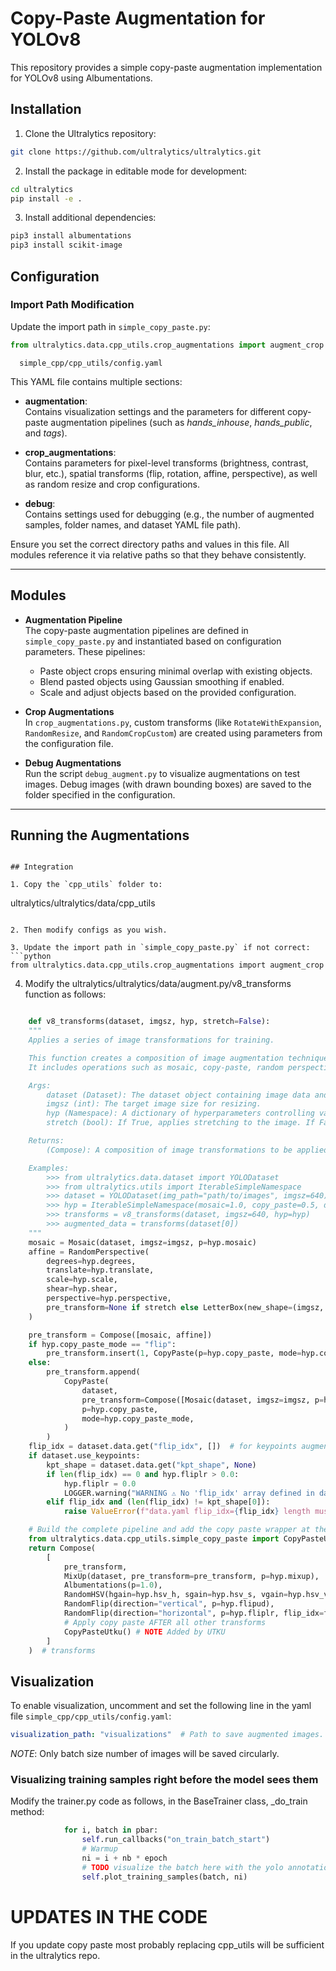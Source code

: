 # Copy-Paste Augmentation for YOLOv8

This repository provides a simple copy-paste augmentation implementation for YOLOv8 using Albumentations.

## Installation

1. Clone the Ultralytics repository:
```bash
git clone https://github.com/ultralytics/ultralytics.git
```

2. Install the package in editable mode for development:
```bash
cd ultralytics
pip install -e .
```

3. Install additional dependencies:
```bash
pip3 install albumentations
pip3 install scikit-image
```

## Configuration

### Import Path Modification
Update the import path in `simple_copy_paste.py`:
```python
from ultralytics.data.cpp_utils.crop_augmentations import augment_crop
```

``  
simple_cpp/cpp_utils/config.yaml
``

This YAML file contains multiple sections:

- **augmentation**:  
  Contains visualization settings and the parameters for different copy-paste augmentation pipelines (such as *hands_inhouse*, *hands_public*, and *tags*).

- **crop_augmentations**:  
  Contains parameters for pixel-level transforms (brightness, contrast, blur, etc.), spatial transforms (flip, rotation, affine, perspective), as well as random resize and crop configurations.

- **debug**:  
  Contains settings used for debugging (e.g., the number of augmented samples, folder names, and dataset YAML file path).

Ensure you set the correct directory paths and values in this file. All modules reference it via relative paths so that they behave consistently.

---

## Modules

- **Augmentation Pipeline**  
  The copy-paste augmentation pipelines are defined in ``simple_copy_paste.py`` and instantiated based on configuration parameters. These pipelines:
  - Paste object crops ensuring minimal overlap with existing objects.
  - Blend pasted objects using Gaussian smoothing if enabled.
  - Scale and adjust objects based on the provided configuration.

- **Crop Augmentations**  
  In ``crop_augmentations.py``, custom transforms (like ``RotateWithExpansion``, ``RandomResize``, and ``RandomCropCustom``) are created using parameters from the configuration file.

- **Debug Augmentations**  
  Run the script ``debug_augment.py`` to visualize augmentations on test images. Debug images (with drawn bounding boxes) are saved to the folder specified in the configuration.

---

## Running the Augmentations

```

## Integration

1. Copy the `cpp_utils` folder to:
```
ultralytics/ultralytics/data/cpp_utils
```

2. Then modify configs as you wish.

3. Update the import path in `simple_copy_paste.py` if not correct:
```python
from ultralytics.data.cpp_utils.crop_augmentations import augment_crop
```

4. Modify the ultralytics/ultralytics/data/augment.py/v8_transforms function as follows:

```python

    def v8_transforms(dataset, imgsz, hyp, stretch=False):
    """
    Applies a series of image transformations for training.

    This function creates a composition of image augmentation techniques to prepare images for YOLO training.
    It includes operations such as mosaic, copy-paste, random perspective, mixup, and various color adjustments.

    Args:
        dataset (Dataset): The dataset object containing image data and annotations.
        imgsz (int): The target image size for resizing.
        hyp (Namespace): A dictionary of hyperparameters controlling various aspects of the transformations.
        stretch (bool): If True, applies stretching to the image. If False, uses LetterBox resizing.

    Returns:
        (Compose): A composition of image transformations to be applied to the dataset.

    Examples:
        >>> from ultralytics.data.dataset import YOLODataset
        >>> from ultralytics.utils import IterableSimpleNamespace
        >>> dataset = YOLODataset(img_path="path/to/images", imgsz=640)
        >>> hyp = IterableSimpleNamespace(mosaic=1.0, copy_paste=0.5, degrees=10.0, translate=0.2, scale=0.9)
        >>> transforms = v8_transforms(dataset, imgsz=640, hyp=hyp)
        >>> augmented_data = transforms(dataset[0])
    """
    mosaic = Mosaic(dataset, imgsz=imgsz, p=hyp.mosaic)
    affine = RandomPerspective(
        degrees=hyp.degrees,
        translate=hyp.translate,
        scale=hyp.scale,
        shear=hyp.shear,
        perspective=hyp.perspective,
        pre_transform=None if stretch else LetterBox(new_shape=(imgsz, imgsz)),
    )

    pre_transform = Compose([mosaic, affine])
    if hyp.copy_paste_mode == "flip":
        pre_transform.insert(1, CopyPaste(p=hyp.copy_paste, mode=hyp.copy_paste_mode))
    else:
        pre_transform.append(
            CopyPaste(
                dataset,
                pre_transform=Compose([Mosaic(dataset, imgsz=imgsz, p=hyp.mosaic), affine]),
                p=hyp.copy_paste,
                mode=hyp.copy_paste_mode,
            )
        )
    flip_idx = dataset.data.get("flip_idx", [])  # for keypoints augmentation
    if dataset.use_keypoints:
        kpt_shape = dataset.data.get("kpt_shape", None)
        if len(flip_idx) == 0 and hyp.fliplr > 0.0:
            hyp.fliplr = 0.0
            LOGGER.warning("WARNING ⚠️ No 'flip_idx' array defined in data.yaml, setting augmentation 'fliplr=0.0'")
        elif flip_idx and (len(flip_idx) != kpt_shape[0]):
            raise ValueError(f"data.yaml flip_idx={flip_idx} length must be equal to kpt_shape[0]={kpt_shape[0]}")

    # Build the complete pipeline and add the copy paste wrapper at the end.
    from ultralytics.data.cpp_utils.simple_copy_paste import CopyPasteUtku   
    return Compose(
        [
            pre_transform,
            MixUp(dataset, pre_transform=pre_transform, p=hyp.mixup),
            Albumentations(p=1.0),
            RandomHSV(hgain=hyp.hsv_h, sgain=hyp.hsv_s, vgain=hyp.hsv_v),
            RandomFlip(direction="vertical", p=hyp.flipud),
            RandomFlip(direction="horizontal", p=hyp.fliplr, flip_idx=flip_idx),
            # Apply copy paste AFTER all other transforms
            CopyPasteUtku() # NOTE Added by UTKU
        ]
    )  # transforms
```

## Visualization
To enable visualization, uncomment and set the following line in the yaml file ``simple_cpp/cpp_utils/config.yaml``:
```yaml
visualization_path: "visualizations"  # Path to save augmented images. Uncomment this if you want to save augmented images.
```
*NOTE*: Only batch size number of images will be saved circularly.


### Visualizing training samples right before the model sees them
Modify the trainer.py code as follows, in the BaseTrainer class, _do_train method:
```python
            for i, batch in pbar:
                self.run_callbacks("on_train_batch_start")
                # Warmup
                ni = i + nb * epoch
                # TODO visualize the batch here with the yolo annotation bounding boxes (with classes) to validate copy paste augmentation is working as desired.
                self.plot_training_samples(batch, ni)
```


# UPDATES IN THE CODE
If you update copy paste most probably replacing cpp_utils will be sufficient in the ultralytics repo.